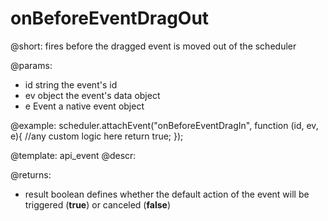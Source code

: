 onBeforeEventDragOut
=============

@short: fires before the dragged event is moved out of the scheduler
	

@params:
- id	string	the event's id
- ev	object	the event's data object
- e		Event	a native event object


@example:
scheduler.attachEvent("onBeforeEventDragIn", function (id, ev, e){
	//any custom logic here
	return true;
});



@template:	api_event
@descr: 

@returns: 
- result     boolean       defines whether the default action of the event will be triggered (<b>true</b>) or canceled (<b>false</b>)
